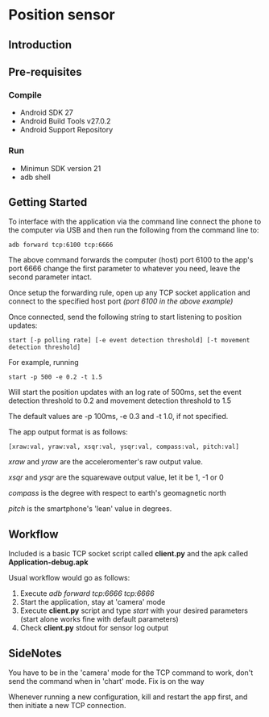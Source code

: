 
Position sensor
===================================


Introduction
------------


Pre-requisites
--------------

### Compile
- Android SDK 27
- Android Build Tools v27.0.2
- Android Support Repository

### Run
- Minimun SDK version 21
- adb shell

Getting Started
---------------

To interface with the application via the command line connect the phone to the computer via USB and then run the following from the command line to:
```
adb forward tcp:6100 tcp:6666
```
The above command forwards the computer (host) port 6100 to the app's port 6666
change the first parameter to whatever you need, leave the second parameter intact.

Once setup the forwarding rule, open up any TCP socket application and connect to the specified host port *(port 6100 in the above example)*

Once connected, send the following string to start listening to position updates:
```
start [-p polling rate] [-e event detection threshold] [-t movement detection threshold]
```
For example, running 
```
start -p 500 -e 0.2 -t 1.5
```
Will start the position updates with an log rate of 500ms, set the event detection threshold to 0.2 and movement detection threshold to 1.5

The default values are -p 100ms, -e 0.3 and -t 1.0, if not specified.

The app output format is as follows:
```
[xraw:val, yraw:val, xsqr:val, ysqr:val, compass:val, pitch:val]
```

*xraw* and *yraw* are the acceleromenter's raw output value.

*xsqr* and *ysqr* are the squarewave output value, let it be 1, -1 or 0

*compass* is the degree with respect to earth's geomagnetic north

*pitch* is the smartphone's 'lean' value in degrees.

Workflow
---------------
Included is a basic TCP socket script called **client.py** and the apk called **Application-debug.apk**

Usual workflow would go as follows:

1. Execute *adb forward tcp:6666 tcp:6666*
2. Start the application, stay at 'camera' mode
3. Execute **client.py** script and type *start* with your desired parameters (start alone works fine with default parameters)
4. Check **client.py** stdout for sensor log output


SideNotes
---------------
You have to be in the 'camera' mode for the TCP command to work, don't send the command when in 'chart' mode. Fix is on the way

Whenever running a new configuration, kill and restart the app first, and then initiate a new TCP connection.
